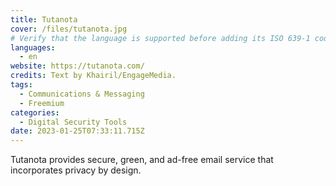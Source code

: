 ```yaml
---
title: Tutanota
cover: /files/tutanota.jpg
# Verify that the language is supported before adding its ISO 639-1 code here. without the country code, i.e. ms instead of ms_MY.
languages:
  - en
website: https://tutanota.com/
credits: Text by Khairil/EngageMedia.
tags:
  - Communications & Messaging
  - Freemium
categories:
  - Digital Security Tools
date: 2023-01-25T07:33:11.715Z
---
```

T﻿utanota provides secure, green, and ad-free email service that incorporates privacy by design.